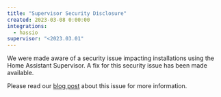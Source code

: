 ```yaml
---
title: "Supervisor Security Disclosure"
created: 2023-03-08 0:00:00
integrations:
  - hassio
supervisor: "<2023.03.01"
---
```


We were made aware of a security issue impacting installations using
the Home Assistant Supervisor. A fix for this security issue
has been made available.

Please read our [blog post](https://www.home-assistant.io/blog/2023/03/08/supervisor-security-disclosure/) about
this issue for more information.
